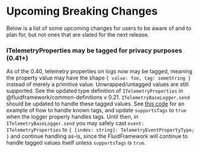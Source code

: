 # Upcoming Breaking Changes

Below is a list of some upcoming changes for users to be aware of and to plan for, but not ones that are slated for the next release.

### ITelemetryProperties may be tagged for privacy purposes (0.41+)
As of the 0.40, telemetry properties on logs now may be tagged, meaning the property value may have the shape
`{ value: foo, tag: someString }` instead of merely a primitive value. Unwrapped/untagged values are still supported.
See the updated type definition of `ITelemetryProperties` in @fluidframework/common-definitions v 0.21.
`ITelemetryBaseLogger.send` should be updated to handle these tagged values.
See [this code](https://github.com/microsoft/FluidFramework/blob/main/packages/utils/telemetry-utils/src/logger.ts#L79-L107)
for an example of how to handle known tags, and update `supportsTags` to `true` when the logger properly handles tags.
Until then, in `ITelemetryBaseLogger.send` you may safely cast `event: ITelemetryProperties` to
`{ [index: string]: TelemetryEventPropertyType; }` and continue handling as-is,
since the FluidFramework will continue to handle tagged values itself unless `supportsTags` is `true`.
